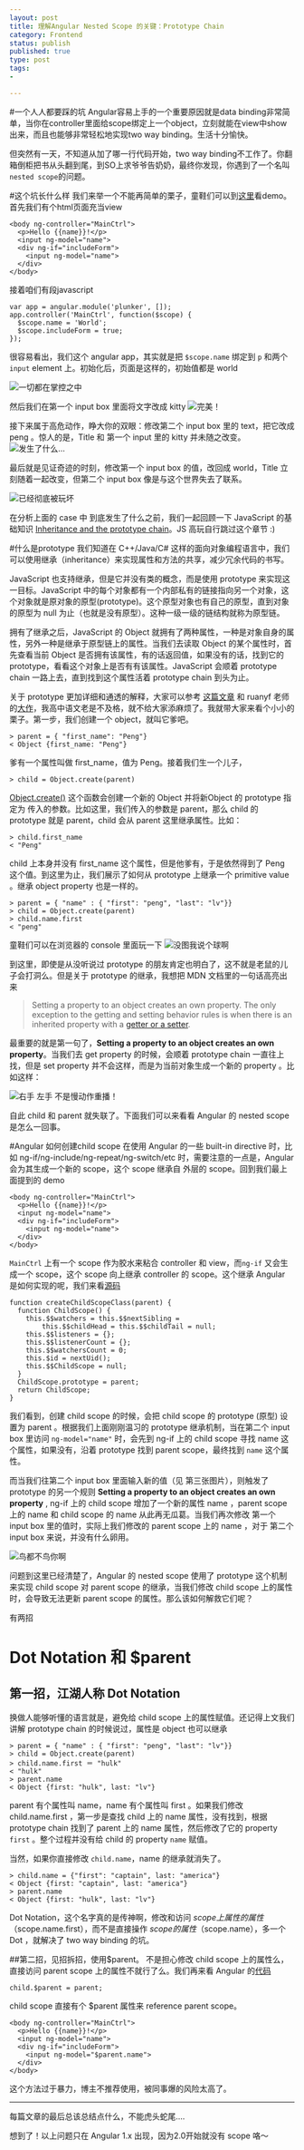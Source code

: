 ```yaml
--- 
layout: post
title: 理解Angular Nested Scope 的关键：Prototype Chain
category: Frontend
status: publish 
published: true
type: post
tags: 
- 

---
```

#一个人人都要踩的坑
Angular容易上手的一个重要原因就是data binding非常简单，当你在controller里面给scope绑定上一个object，立刻就能在view中show出来，而且也能够非常轻松地实现two way binding。生活十分愉快。

但突然有一天，不知道从加了哪一行代码开始，two way binding不工作了。你翻箱倒柜把书从头翻到尾，到SO上求爷爷告奶奶，最终你发现，你遇到了一个名叫`nested scope`的问题。

#这个坑长什么样
我们来举一个不能再简单的栗子，童鞋们可以到[这里](http://plnkr.co/edit/zOtVDpNPP8XpaDhYkNnE)看demo。首先我们有个html页面充当view

    <body ng-controller="MainCtrl">
      <p>Hello {{name}}!</p>
      <input ng-model="name">
      <div ng-if="includeForm">
        <input ng-model="name">
      </div>
    </body>

接着咱们有段javascript

    var app = angular.module('plunker', []);
    app.controller('MainCtrl', function($scope) {
      $scope.name = 'World';
      $scope.includeForm = true;
    });

很容易看出，我们这个 angular app，其实就是把 `$scope.name` 绑定到 `p` 和两个 `input` element 上。初始化后，页面是这样的，初始值都是 world

![一切都在掌控之中](https://dn-rebornix.qbox.me/nestedscope-1.png)

然后我们在第一个 input box 里面将文字改成 kitty
![完美！](https://dn-rebornix.qbox.me/nestedscope-2.png)

接下来属于高危动作，睁大你的双眼：修改第二个 input box 里的 text，把它改成 peng 。惊人的是，Title 和 第一个 input 里的 kitty 并未随之改变。
![发生了什么...](https://dn-rebornix.qbox.me/nestedscope-3.png)

最后就是见证奇迹的时刻，修改第一个 input box 的值，改回成 world，Title 立刻随着一起改变，但第二个 input box 像是与这个世界失去了联系。

![已经彻底被玩坏](https://dn-rebornix.qbox.me/nestedscope-4.png)

在分析上面的 case 中 到底发生了什么之前，我们一起回顾一下 JavaScript 的基础知识 [Inheritance and the prototype chain](https://developer.mozilla.org/en-US/docs/Web/JavaScript/Inheritance_and_the_prototype_chain)。JS 高玩自行跳过这个章节 :)

#什么是prototype 
我们知道在 C++/Java/C# 这样的面向对象编程语言中，我们可以使用继承（inheritance）来实现属性和方法的共享，减少冗余代码的书写。

JavaScript 也支持继承，但是它并没有类的概念，而是使用 prototype 来实现这一目标。JavaScript 中的每个对象都有一个内部私有的链接指向另一个对象，这个对象就是原对象的原型(prototype)。这个原型对象也有自己的原型，直到对象的原型为 null 为止（也就是没有原型）。这种一级一级的链结构就称为原型链。

拥有了继承之后，JavaScript 的 Object 就拥有了两种属性，一种是对象自身的属性，另外一种是继承于原型链上的属性。当我们去读取 Object 的某个属性时，首先查看当前 Object 是否拥有该属性，有的话返回值，如果没有的话，找到它的 prototype，看看这个对象上是否有有该属性。JavaScript 会顺着 prototype chain 一路上去，直到找到这个属性活着 prototype chain 到头为止。

关于 prototype 更加详细和通透的解释，大家可以参考 [这篇文章](https://github.com/norfish/blog/blob/master/prototype.md) 和 ruanyf 老师的[大作](http://www.ruanyifeng.com/blog/2011/06/designing_ideas_of_inheritance_mechanism_in_javascript.html)，我高中语文老是不及格，就不给大家添麻烦了。我就带大家来看个小小的栗子。第一步，我们创建一个 object，就叫它爹吧。
    
    > parent = { "first_name": "Peng"}
    < Object {first_name: "Peng"}

爹有一个属性叫做 first_name，值为 Peng。接着我们生一个儿子，

    > child = Object.create(parent)

[Object.create()](https://developer.mozilla.org/en-US/docs/Web/JavaScript/Reference/Global_Objects/Object/create) 这个函数会创建一个新的 Object 并将新Object 的 prototype 指定为 传入的参数。比如这里，我们传入的参数是 parent，那么 child 的prototype 就是 parent，child 会从 parent 这里继承属性。比如：

    > child.first_name
    < "Peng"

child 上本身并没有 first_name 这个属性，但是他爹有，于是依然得到了 Peng 这个值。到这里为止，我们展示了如何从 prototype 上继承一个 primitive value 。继承 object property 也是一样的。

    > parent = { "name" : { "first": "peng", "last": "lv"}}
    > child = Object.create(parent)
    > child.name.first
    < "peng"

童鞋们可以在浏览器的 console 里面玩一下
![没图我说个球啊](https://dn-rebornix.qbox.me/nestedscope-5.png)

到这里，即使是从没听说过 prototype 的朋友肯定也明白了，这不就是老鼠的儿子会打洞么。但是关于 prototype 的继承，我想把 MDN 文档里的一句话高亮出来

>Setting a property to an object creates an own property. The only exception to the getting and setting behavior rules is when there is an inherited property with a [getter or a setter](https://developer.mozilla.org/en-US/docs/Web/JavaScript/Guide/Working_with_Objects#Defining_getters_and_setters).

最重要的就是第一句了，**Setting a property to an object creates an own property**。当我们去 get property 的时候，会顺着 prototype chain 一直往上找，但是 set property 并不会这样，而是为当前对象生成一个新的 property 。比如这样：

![右手 左手 不是慢动作重播！](https://dn-rebornix.qbox.me/nestedscope-6.png)

自此 child 和 parent 就失联了。下面我们可以来看看 Angular 的 nested scope 是怎么一回事。

#Angular 如何创建child scope
在使用 Angular 的一些 built-in directive 时，比如 ng-if/ng-include/ng-repeat/ng-switch/etc 时，需要注意的一点是，Angular 会为其生成一个新的 scope，这个 scope 继承自 外层的 scope。回到我们最上面提到的 demo

    <body ng-controller="MainCtrl">
      <p>Hello {{name}}!</p>
      <input ng-model="name">
      <div ng-if="includeForm">
        <input ng-model="name">
      </div>
    </body>

`MainCtrl` 上有一个 scope 作为胶水来粘合 controller 和 view，而`ng-if` 又会生成一个 scope，这个 scope 向上继承 controller 的 scope。这个继承 Angular 是如何实现的呢，我们来看[源码](
https://github.com/angular/angular.js/blob/291d7c467fba51a9cb89cbeee62202d51fe64b09/src/ng/rootScope.js#L83-L95)

    function createChildScopeClass(parent) {
      function ChildScope() {
        this.$$watchers = this.$$nextSibling =
            this.$$childHead = this.$$childTail = null;
        this.$$listeners = {};
        this.$$listenerCount = {};
        this.$$watchersCount = 0;
        this.$id = nextUid();
        this.$$ChildScope = null;
      }
      ChildScope.prototype = parent;
      return ChildScope;
    }

我们看到，创建 child scope 的时候，会把 child scope 的 prototype (原型) 设置为 parent 。根据我们上面刚刚温习的 prototype 继承机制，当在第二个 input box 里访问 `ng-model="name"` 时，会先到 ng-if 上的 child scope 寻找 name 这个属性，如果没有，沿着 prototype 找到 parent scope，最终找到 `name` 这个属性。

而当我们往第二个 input box 里面输入新的值（见 第三张图片），则触发了 prototype 的另一个规则 **Setting a property to an object creates an own property** , ng-if 上的 child scope 增加了一个新的属性 name ，parent scope 上的 name 和 child scope 的 name 从此再无瓜葛。当我们再次修改 第一个 input box 里的值时，实际上我们修改的 parent scope 上的 name ，对于 第二个 input box 来说，并没有什么卵用。

![鸟都不鸟你啊](https://dn-rebornix.qbox.me/nestedscope-4.png)

问题到这里已经清楚了，Angular 的 nested scope 使用了 prototype 这个机制来实现 child scope 对 parent scope 的继承，当我们修改 child scope 上的属性时，会导致无法更新 parent scope 的属性。那么该如何解救它们呢？

有两招
# Dot Notation 和 $parent
## 第一招，江湖人称 Dot Notation
换做人能够听懂的语言就是，避免给 child scope 上的属性赋值。还记得上文我们讲解 prototype chain 的时候说过，属性是 object 也可以继承

    > parent = { "name" : { "first": "peng", "last": "lv"}}
    > child = Object.create(parent)
    > child.name.first ＝ "hulk"
    < "hulk"
    > parent.name
    < Object {first: "hulk", last: "lv"}

parent 有个属性叫 name，name 有个属性叫 first 。如果我们修改 child.name.first ，第一步是查找 child 上的 name 属性，没有找到，根据 prototype chain 找到了 parent 上的 name 属性，然后修改了它的 property `first` 。整个过程并没有给 child 的 property `name` 赋值。

当然，如果你直接修改 `child.name`，name 的继承就消失了。

    > child.name = {"first": "captain", last: "america"}
    < Object {first: "captain", last: "america"}
    > parent.name
    < Object {first: "hulk", last: "lv"}

Dot Notation，这个名字真的是传神啊，修改和访问 $scope上属性的属性（$scope.name.first），而不是直接操作 $scope的属性（$scope.name），多一个 Dot ，就解决了 two way binding 的坑。

##第二招，见招拆招，使用$parent。
不是担心修改 child scope 上的属性么，直接访问 parent scope 上的属性不就行了么。我们再来看 Angular 的[代码](https://github.com/angular/angular.js/blob/291d7c467fba51a9cb89cbeee62202d51fe64b09/src/ng/rootScope.js#L231)

    child.$parent = parent;

child scope 直接有个 $parent 属性来 reference parent scope。

    <body ng-controller="MainCtrl">
      <p>Hello {{name}}!</p>
      <input ng-model="name">
      <div ng-if="includeForm">
        <input ng-model="$parent.name">
      </div>
    </body>

这个方法过于暴力，博主不推荐使用，被同事爆的风险太高了。

---
每篇文章的最后总该总结点什么，不能虎头蛇尾....

想到了！以上问题只在 Angular 1.x 出现，因为2.0开始就没有 scope 咯～
